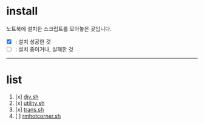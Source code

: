 # install
노트북에 설치한 스크립트를 모아놓은 곳입니다.
- [x] : 설치 성공한 것
- [ ] : 설치 중이거나, 실패한 것

***
# list
1. [x] [djv.sh](scripts/djv.sh)
1. [x] [utility.sh](scripts/utility.sh)
1. [x] [trans.sh](scripts/utility.sh)
1. [ ] [rmhotcorner.sh](scripts/rmhotcorner.sh)

